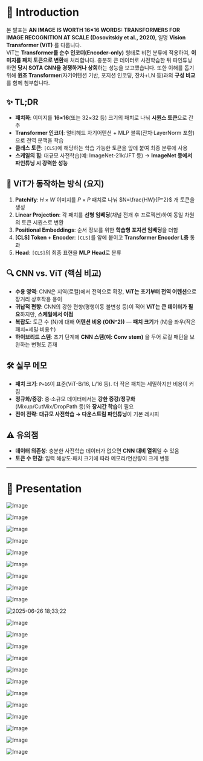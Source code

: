 # 👋 Introduction

본 발표는 **AN IMAGE IS WORTH 16×16 WORDS: TRANSFORMERS FOR IMAGE RECOGNITION AT SCALE (Dosovitskiy et al., 2020)**, 일명 **Vision Transformer (ViT)** 를 다룹니다.  
ViT는 **Transformer를 순수 인코더(Encoder-only)** 형태로 비전 분류에 적용하여, **이미지를 패치 토큰으로 변환**해 처리합니다. 충분히 큰 데이터로 사전학습한 뒤 파인튜닝하면 **당시 SOTA CNN을 경쟁하거나 상회**하는 성능을 보고했습니다. 또한 이해를 돕기 위해 **원조 Transformer**(자기어텐션 기반, 포지션 인코딩, 잔차+LN 등)과의 **구성 비교**를 함께 첨부합니다.

## ✨ TL;DR
- **패치화**: 이미지를 **16×16**(또는 32×32 등) 크기의 패치로 나눠 **시퀀스 토큰**으로 간주  
- **Transformer 인코더**: 멀티헤드 자기어텐션 + MLP 블록(잔차·LayerNorm 포함)으로 전역 문맥을 학습  
- **클래스 토큰**: `[CLS]`에 해당하는 학습 가능한 토큰을 앞에 붙여 최종 분류에 사용  
- **스케일의 힘**: 대규모 사전학습(예: ImageNet-21k/JFT 등) → **ImageNet 등에서 파인튜닝 시 강력한 성능**

## 🧩 ViT가 동작하는 방식 (요지)
1. **Patchify**: $H\times W$ 이미지를 $P\times P$ 패치로 나눠 $N=\frac{HW}{P^2}$ 개 토큰을 생성  
2. **Linear Projection**: 각 패치를 **선형 임베딩**(채널 전개 후 프로젝션)하여 동일 차원의 토큰 시퀀스로 변환  
3. **Positional Embeddings**: 순서 정보를 위한 **학습형 포지션 임베딩**을 더함  
4. **[CLS] Token + Encoder**: `[CLS]`를 앞에 붙이고 **Transformer Encoder L층** 통과  
5. **Head**: `[CLS]`의 최종 표현을 **MLP Head**로 분류

## 🔍 CNN vs. ViT (핵심 비교)
- **수용 영역**: CNN은 지역(로컬)에서 전역으로 확장, **ViT는 초기부터 전역 어텐션**으로 장거리 상호작용 용이  
- **귀납적 편향**: CNN의 강한 편향(평행이동 불변성 등)이 적어 **ViT는 큰 데이터가 필요**하지만, **스케일에서 이점**  
- **복잡도**: 토큰 수 \(N\)에 대해 **어텐션 비용 \(O(N^2)\)** — **패치 크기**가 \(N\)을 좌우(작은 패치=세밀·비용↑)  
- **하이브리드 스템**: 초기 단계에 **CNN 스템(예: Conv stem)** 을 두어 로컬 패턴을 보완하는 변형도 존재

## 🛠️ 실무 메모
- **패치 크기**: `P=16`이 표준(ViT-B/16, L/16 등). 더 작은 패치는 세밀하지만 비용이 커짐  
- **정규화/증강**: 중·소규모 데이터에서는 **강한 증강/정규화**(Mixup/CutMix/DropPath 등)와 **장시간 학습**이 필요  
- **전이 전략**: **대규모 사전학습 → 다운스트림 파인튜닝**이 기본 레시피

## ⚠️ 유의점
- **데이터 의존성**: 충분한 사전학습 데이터가 없으면 **CNN 대비 열위**일 수 있음  
- **토큰 수 민감**: 입력 해상도·패치 크기에 따라 메모리/연산량이 크게 변동

---

# 🚀 Presentation


![Image](https://github.com/user-attachments/assets/60185547-bac1-4506-a3c8-9cfd4844d41b)

![Image](https://github.com/user-attachments/assets/f9b14bec-55e6-4529-9290-4677eed94eca)

![Image](https://github.com/user-attachments/assets/3a660241-f291-4d40-8dea-5a627b41bc7e)

![Image](https://github.com/user-attachments/assets/9921822b-bff1-47b6-9ad8-c8a9634c3d22)

![Image](https://github.com/user-attachments/assets/2c9b0d0e-c232-4b87-86a9-e60332abc448)

![Image](https://github.com/user-attachments/assets/683e6012-e203-46b6-ad86-84ab1be4fc36)

![Image](https://github.com/user-attachments/assets/f7554375-860c-42fd-b140-9740206099d0)

![Image](https://github.com/user-attachments/assets/53932aca-c519-40cb-9baf-49ed957ca5e7)

![Image](https://github.com/user-attachments/assets/6f625a50-ec18-4fde-83c4-8ee8b858a1eb)

![2025-06-26 18;33;22](https://github.com/user-attachments/assets/bc625493-d03f-46d5-8b83-671b386b4460)

![Image](https://github.com/user-attachments/assets/fa4b272d-fdf2-4f11-9c6e-630abcb33f29)

![Image](https://github.com/user-attachments/assets/160f091e-2d19-4942-a21a-da0ecf10fe86)

![Image](https://github.com/user-attachments/assets/e90ed581-d216-420b-9f1f-e9ace7e8febb)

![Image](https://github.com/user-attachments/assets/43a48828-1854-4a98-8a97-9e3adcbc1266)

![Image](https://github.com/user-attachments/assets/d19e09de-fc53-42e4-87ba-11fefe285a54)

![Image](https://github.com/user-attachments/assets/86c5392f-b009-4ff2-bb27-b0d3b7d9d054)

![Image](https://github.com/user-attachments/assets/e502035c-f53a-432c-81ce-52f2b044c69d)

![Image](https://github.com/user-attachments/assets/2900ae5c-20db-415f-8db5-ce997590b434)

![Image](https://github.com/user-attachments/assets/b7b0c92a-d439-4b75-b9d5-2d91c92792d5)

![Image](https://github.com/user-attachments/assets/851214c5-63d5-4eea-873f-20ae48e7ebba)

![Image](https://github.com/user-attachments/assets/0a45c860-f765-426b-a1b8-e70ca18cd0c4)

![Image](https://github.com/user-attachments/assets/43f5bc0f-f421-4791-9ba4-2abef1b3660c)

